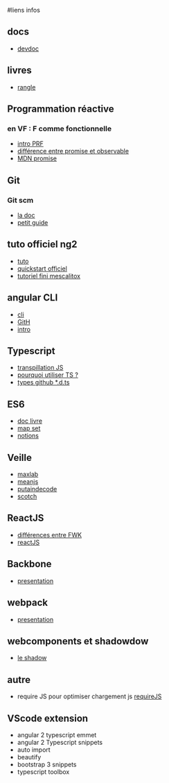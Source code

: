 #liens infos

## docs
*   [devdoc](http://devdocs.io/)

## livres
*   [rangle](https://angular-2-training-book.rangle.io/)

## Programmation réactive

###   en VF : F comme fonctionnelle

*   [intro PRF](http://home.heeere.com/tech-intro-programmation-reactive.html)
*   [différence entre promise et observable](http://www.meanjs.fr/differences-entre-observable-et-promise/)
*   [MDN promise](https://developer.mozilla.org/fr/docs/Web/JavaScript/Reference/Objets_globaux/Promise)

## Git 

### Git scm

*   [la doc](https://git-scm.com/book/fr/v1/Les-bases-de-Git-Enregistrer-des-modifications-dans-le-d%C3%A9p%C3%B4t)
*   [petit guide](http://rogerdudler.github.io/git-guide/index.fr.html)

## tuto officiel ng2

*   [tuto](https://angular.io/docs/ts/latest/tutorial/)
*   [quickstart officiel](https://github.com/angular/quickstart/blob/master/README.md)
*   [tutoriel fini mescalitox](https://github.com/mescalitox/a2tutoNext)

## angular CLI

*   [cli](https://cli.angular.io/)
*   [GitH](https://github.com/angular/angular-cli/blob/master/README.md)
*   [intro](https://www.cedriclegallo.fr/posts/201606/introduction-a-angular-cli-pour-angular2/)

## Typescript
*   [transpillation JS](http://www.typescriptlang.org/play/)
*   [pourquoi utiliser TS ?](http://tarh.developpez.com/articles/typescript/pourquoi-utiliser-typescript/)
*   [types github *.d.ts](https://github.com/DefinitelyTyped/DefinitelyTyped)

## ES6
*   [doc livre](http://exploringjs.com/es6/index.html#toc_ch_modules)
*   [map set](http://www.2ality.com/2015/01/es6-maps-sets.html)
*   [notions](https://www.wanadev.fr/21-introduction-a-ecmascript-6-le-javascript-de-demain/)

## Veille
*   [maxlab](http://maxlab.fr/category/veille/)
*   [meanjs](http://www.meanjs.fr/)
*   [putaindecode](http://putaindecode.io/fr/)
*   [scotch](https://scotch.io/)

## ReactJS
*   [différences entre FWK](http://putaindecode.io/fr/articles/js/react/)
*   [reactJS](http://putaindecode.io/fr/articles/frontend/2016-2-ans-avec-react-babel-webpack-et-cie/)

## Backbone
*   [presentation](http://ippon.developpez.com/tutoriels/javascript/presentation-backbone-js/)

## webpack
*   [presentation](http://putaindecode.io/fr/articles/js/webpack/)

## webcomponents et shadowdow
*   [le shadow](blog.soat.fr/2015/02/html-5-introduction-aux-web-components/)

## autre
*   require JS pour optimiser chargement js [requireJS](http://requirejs.org/)

## VScode extension
*   angular 2 typescript emmet
*   angular 2 Typescript snippets
*   auto import
*   beautify
*   bootstrap 3 snippets
*   typescript toolbox
